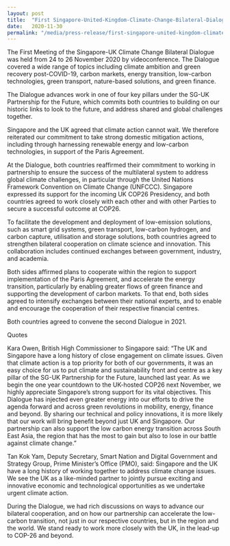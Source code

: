 ```yaml
---
layout: post
title:  "First Singapore-United-Kingdom-Climate-Change-Bilateral-Dialogue"
date:   2020-11-30
permalink: "/media/press-release/first-singapore-united-kingdom-climate-change-bilateral-dialogue"
---
```



The First Meeting of the Singapore-UK Climate Change Bilateral Dialogue was held from 24 to 26 November 2020 by videoconference. The Dialogue covered a wide range of topics including climate ambition and green recovery post-COVID-19, carbon markets, energy transition, low-carbon technologies, green transport, nature-based solutions, and green finance. 

The Dialogue advances work in one of four key pillars under the SG-UK Partnership for the Future, which commits both countries to building on our historic links to look to the future, and address shared and global challenges together. 

Singapore and the UK agreed that climate action cannot wait. We therefore reiterated our commitment to take strong domestic mitigation actions, including through harnessing renewable energy and low-carbon technologies, in support of the Paris Agreement. 

At the Dialogue, both countries reaffirmed their commitment to working in partnership to ensure the success of the multilateral system to address global climate challenges, in particular through the United Nations Framework Convention on Climate Change (UNFCCC). Singapore expressed its support for the incoming UK COP26 Presidency, and both countries agreed to work closely with each other and with other Parties to secure a successful outcome at COP26. 

To facilitate the development and deployment of low-emission solutions, such as smart grid systems, green transport, low-carbon hydrogen, and carbon capture, utilisation and storage solutions, both countries agreed to strengthen bilateral cooperation on climate science and innovation. This collaboration includes continued exchanges between government, industry, and academia. 

Both sides affirmed plans to cooperate within the region to support implementation of the Paris Agreement, and accelerate the energy transition, particularly by enabling greater flows of green finance and supporting the development of carbon markets. To that end, both sides agreed to intensify exchanges between their national experts, and to enable and encourage the cooperation of their respective financial centres.

Both countries agreed to convene the second Dialogue in 2021.


Quotes

Kara Owen, British High Commissioner to Singapore said: “The UK and Singapore have a long history of close engagement on climate issues. Given that climate action is a top priority for both of our governments, it was an easy choice for us to put climate and sustainability front and centre as a key pillar of the SG-UK Partnership for the Future, launched last year. As we begin the one year countdown to the UK-hosted COP26 next November, we highly appreciate Singapore’s strong support for its vital objectives. This 
Dialogue has injected even greater energy into our efforts to drive the agenda forward and across green revolutions in mobility, energy, finance and beyond. By sharing our technical and policy innovations, it is more likely that our work will bring benefit beyond just UK and Singapore. Our partnership can also support the low carbon energy transition across South East Asia, the region that has the most to gain but also to lose in our battle against climate change.” 

Tan Kok Yam, Deputy Secretary, Smart Nation and Digital Government and Strategy Group, Prime Minister’s Office (PMO), said: Singapore and the UK have a long history of working together to address climate change issues. We see the UK as a like-minded partner to jointly pursue exciting and innovative economic and technological opportunities as we undertake urgent climate action.

During the Dialogue, we had rich discussions on ways to advance our bilateral cooperation, and on how our partnership can accelerate the low-carbon transition, not just in our respective countries, but in the region and the world. We stand ready to work more closely with the UK, in the lead-up to COP-26 and beyond.
